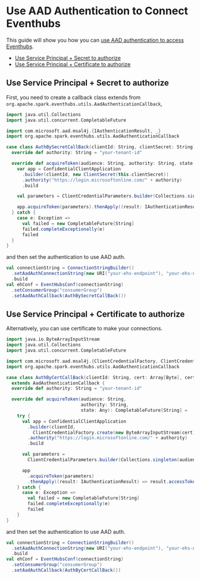 # Use AAD Authentication to Connect Eventhubs
This guide will show you how you can 
<a href="https://docs.microsoft.com/en-us/azure/event-hubs/authenticate-application" target="_blank">use AAD authentication to access Eventhubs</a>.

* [Use Service Principal + Secret to authorize](#use-service-principal-+-secret-to-authorize)
* [Use Service Principal + Certificate to authorize](#use-service-principal-+-certificate-to-authorize)


## Use Service Principal + Secret to authorize
First, you need to create a callback class extends from `org.apache.spark.eventhubs.utils.AadAuthenticationCallback`,
```scala
import java.util.Collections
import java.util.concurrent.CompletableFuture

import com.microsoft.aad.msal4j.{IAuthenticationResult, _}
import org.apache.spark.eventhubs.utils.AadAuthenticationCallback

case class AuthBySecretCallBack(clientId: String, clientSecret: String) extends AadAuthenticationCallback{
  override def authority: String = "your-tenant-id"

  override def acquireToken(audience: String, authority: String, state: Any): CompletableFuture[String] = try {
    var app = ConfidentialClientApplication
      .builder(clientId, new ClientSecret(this.clientSecret))
      .authority("https://login.microsoftonline.com/" + authority)
      .build

    val parameters = ClientCredentialParameters.builder(Collections.singleton(audience + ".default")).build

    app.acquireToken(parameters).thenApply((result: IAuthenticationResult) => result.accessToken())
  } catch {
    case e: Exception =>
      val failed = new CompletableFuture[String]
      failed.completeExceptionally(e)
      failed
  }
}
```
and then set the authentication to use AAD auth.
```scala
val connectionString = ConnectionStringBuilder()
  .setAadAuthConnectionString(new URI("your-ehs-endpoint"), "your-ehs-name")
  .build
val ehConf = EventHubsConf(connectionString)
  .setConsumerGroup("consumerGroup")
  .setAadAuthCallback(AuthBySecretCallBack())
```


## Use Service Principal + Certificate to authorize

Alternatively, you can use certificate to make your connections.

```scala
import java.io.ByteArrayInputStream
import java.util.Collections
import java.util.concurrent.CompletableFuture

import com.microsoft.aad.msal4j.{ClientCredentialFactory, ClientCredentialParameters, ConfidentialClientApplication, IAuthenticationResult}
import org.apache.spark.eventhubs.utils.AadAuthenticationCallback

case class AuthByCertCallBack(clientId: String, cert: Array[Byte], certPassword: String)
  extends AadAuthenticationCallback {
  override def authority: String = "your-tenant-id"

  override def acquireToken(audience: String,
                            authority: String,
                            state: Any): CompletableFuture[String] =
    try {
      val app = ConfidentialClientApplication
        .builder(clientId,
          ClientCredentialFactory.create(new ByteArrayInputStream(cert), certPassword))
        .authority("https://login.microsoftonline.com/" + authority)
        .build

      val parameters =
        ClientCredentialParameters.builder(Collections.singleton(audience + ".default")).build

      app
        .acquireToken(parameters)
        .thenApply((result: IAuthenticationResult) => result.accessToken())
    } catch {
      case e: Exception =>
        val failed = new CompletableFuture[String]
        failed.completeExceptionally(e)
        failed
    }
}
```
and then set the authentication to use AAD auth.
```scala
val connectionString = ConnectionStringBuilder()
  .setAadAuthConnectionString(new URI("your-ehs-endpoint"), "your-ehs-name")
  .build
val ehConf = EventHubsConf(connectionString)
  .setConsumerGroup("consumerGroup")
  .setAadAuthCallback(AuthByCertCallBack())
```
